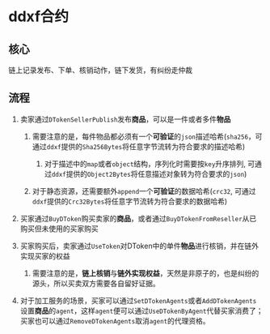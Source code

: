 # ddxf合约

## 核心

链上记录发布、下单、核销动作，链下发货，有纠纷走仲裁

## 流程

1. 卖家通过`DTokenSellerPublish`发布**商品**，可以是一件或者多件**物品**
    
    1. 需要注意的是，每件物品都必须有一个**可验证**的`json`描述哈希(`sha256`，可通过`ddxf`提供的`Sha256Bytes`将任意字节流转为符合要求的描述哈希)
        1. 对于描述中的`map`或者`object`结构，序列化时需要按`key`升序排列, 可通过`ddxf`提供的`Object2Bytes`将任意描述对象转为符合要求的`json`)

    2. 对于静态资源，还需要额外`append`一个**可验证**的数据哈希(`crc32`, 可通过`ddxf`提供的`Crc32Bytes`将任意字节流转为符合要求的数据哈希)


2. 买家通过`BuyDToken`购买卖家的**商品**，或者通过`BuyDTokenFromReseller`从已购买但未使用的买家购买

3. 买家购买后，卖家通过`UseToken`对DToken中的单件**物品**进行核销，并在链外实现买家的权益
    1. 需要注意的是，**链上核销**与**链外实现权益**，天然是非原子的，也是纠纷的源头，所以买卖双方需要各自留好证据。

4. 对于加工服务的场景，买家可以通过`SetDTokenAgents`或者`AddDTokenAgents`设置**商品**的`agent`，这样`agent`便可以通过`UseDTokenByAgent`代替买家消费了；买家也可以通过`RemoveDTokenAgents`取消`agent`的代理资格。